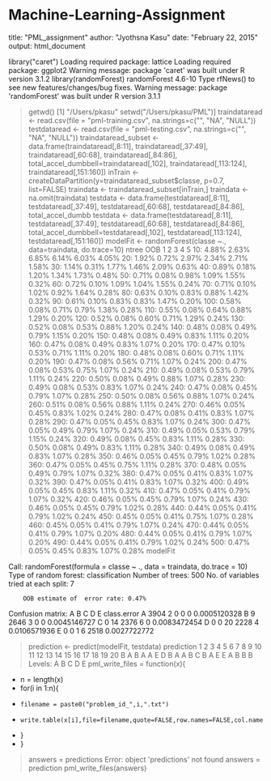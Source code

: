 # Machine-Learning-Assignment

title: "PML_assignment"
author: "Jyothsna Kasu"
date: "February 22, 2015"
output: html_document

library("caret")
Loading required package: lattice
Loading required package: ggplot2
Warning message:
package 'caret' was built under R version 3.1.2
library(randomForest)
randomForest 4.6-10
Type rfNews() to see new features/changes/bug fixes.
Warning message:
package 'randomForest' was built under R version 3.1.1 
> getwd()
[1] "/Users/pkasu"
> setwd("/Users/pkasu/PML")]
> traindataread <- read.csv(file = "pml-training.csv", na.strings=c("", "NA", "NULL"))
> testdataread <- read.csv(file = "pml-testing.csv", na.strings=c("", "NA", "NULL"))
> traindataread_subset <- data.frame(traindataread[,8:11], traindataread[,37:49], traindataread[,60:68], traindataread[,84:86], total_accel_dumbbell=traindataread[,102], traindataread[,113:124], traindataread[,151:160])
> inTrain <- createDataPartition(y=traindataread_subset$classe, p=0.7, list=FALSE)
> traindata <- traindataread_subset[inTrain,]
> traindata <- na.omit(traindata)
> testdata <- data.frame(testdataread[,8:11], testdataread[,37:49], testdataread[,60:68], testdataread[,84:86], total_accel_dumbb
> testdata <- data.frame(testdataread[,8:11], testdataread[,37:49], testdataread[,60:68], testdataread[,84:86], total_accel_dumbbell=testdataread[,102], testdataread[,113:124], testdataread[,151:160])
> modelFit <- randomForest(classe ~., data=traindata, do.trace=10)
ntree      OOB      1      2      3      4      5
   10:   4.88%  2.63%  6.85%  6.14%  6.03%  4.05%
   20:   1.92%  0.72%  2.97%  2.34%  2.71%  1.58%
   30:   1.14%  0.31%  1.77%  1.46%  2.09%  0.63%
   40:   0.89%  0.18%  1.20%  1.34%  1.73%  0.48%
   50:   0.71%  0.08%  0.98%  1.09%  1.55%  0.32%
   60:   0.72%  0.10%  1.09%  1.04%  1.55%  0.24%
   70:   0.71%  0.10%  1.02%  0.92%  1.64%  0.28%
   80:   0.63%  0.10%  0.83%  0.88%  1.42%  0.32%
   90:   0.61%  0.10%  0.83%  0.83%  1.47%  0.20%
  100:   0.58%  0.08%  0.71%  0.79%  1.38%  0.28%
  110:   0.55%  0.08%  0.64%  0.88%  1.29%  0.20%
  120:   0.52%  0.08%  0.60%  0.71%  1.29%  0.24%
  130:   0.52%  0.08%  0.53%  0.88%  1.20%  0.24%
  140:   0.48%  0.08%  0.49%  0.79%  1.15%  0.20%
  150:   0.48%  0.08%  0.49%  0.83%  1.11%  0.20%
  160:   0.47%  0.08%  0.49%  0.83%  1.07%  0.20%
  170:   0.47%  0.10%  0.53%  0.71%  1.11%  0.20%
  180:   0.48%  0.08%  0.60%  0.71%  1.11%  0.20%
  190:   0.47%  0.08%  0.56%  0.71%  1.07%  0.24%
  200:   0.47%  0.08%  0.53%  0.75%  1.07%  0.24%
  210:   0.49%  0.08%  0.53%  0.79%  1.11%  0.24%
  220:   0.50%  0.08%  0.49%  0.88%  1.07%  0.28%
  230:   0.49%  0.08%  0.53%  0.83%  1.07%  0.24%
  240:   0.47%  0.08%  0.45%  0.79%  1.07%  0.28%
  250:   0.50%  0.08%  0.56%  0.88%  1.07%  0.24%
  260:   0.51%  0.08%  0.56%  0.88%  1.11%  0.24%
  270:   0.46%  0.05%  0.45%  0.83%  1.02%  0.24%
  280:   0.47%  0.08%  0.41%  0.83%  1.07%  0.28%
  290:   0.47%  0.05%  0.45%  0.83%  1.07%  0.24%
  300:   0.47%  0.05%  0.49%  0.79%  1.07%  0.24%
  310:   0.49%  0.05%  0.53%  0.79%  1.15%  0.24%
  320:   0.49%  0.08%  0.45%  0.83%  1.11%  0.28%
  330:   0.50%  0.08%  0.49%  0.83%  1.11%  0.28%
  340:   0.49%  0.08%  0.49%  0.83%  1.07%  0.28%
  350:   0.46%  0.05%  0.45%  0.79%  1.02%  0.28%
  360:   0.47%  0.05%  0.45%  0.75%  1.11%  0.28%
  370:   0.48%  0.05%  0.49%  0.79%  1.07%  0.32%
  380:   0.47%  0.05%  0.41%  0.83%  1.07%  0.32%
  390:   0.47%  0.05%  0.41%  0.83%  1.07%  0.32%
  400:   0.49%  0.05%  0.45%  0.83%  1.11%  0.32%
  410:   0.47%  0.05%  0.41%  0.79%  1.07%  0.32%
  420:   0.46%  0.05%  0.45%  0.79%  1.07%  0.24%
  430:   0.46%  0.05%  0.45%  0.79%  1.02%  0.28%
  440:   0.44%  0.05%  0.41%  0.79%  1.02%  0.24%
  450:   0.45%  0.05%  0.41%  0.75%  1.07%  0.28%
  460:   0.45%  0.05%  0.41%  0.79%  1.07%  0.24%
  470:   0.44%  0.05%  0.41%  0.79%  1.07%  0.20%
  480:   0.44%  0.05%  0.41%  0.79%  1.07%  0.20%
  490:   0.44%  0.05%  0.41%  0.79%  1.02%  0.24%
  500:   0.47%  0.05%  0.45%  0.83%  1.07%  0.28%
> modelFit

Call:
 randomForest(formula = classe ~ ., data = traindata, do.trace = 10) 
               Type of random forest: classification
                     Number of trees: 500
No. of variables tried at each split: 7

        OOB estimate of  error rate: 0.47%
Confusion matrix:
     A    B    C    D    E  class.error
A 3904    2    0    0    0 0.0005120328
B    9 2646    3    0    0 0.0045146727
C    0   14 2376    6    0 0.0083472454
D    0    0   20 2228    4 0.0106571936
E    0    0    1    6 2518 0.0027722772
> prediction <- predict(modelFit, testdata)
> prediction
 1  2  3  4  5  6  7  8  9 10 11 12 13 14 15 16 17 18 19 20 
 B  A  B  A  A  E  D  B  A  A  B  C  B  A  E  E  A  B  B  B 
Levels: A B C D E
> pml_write_files = function(x){
+   n = length(x)
+   for(i in 1:n){
+     filename = paste0("problem_id_",i,".txt")
+     write.table(x[i],file=filename,quote=FALSE,row.names=FALSE,col.names=FALSE)
+   }
+ }
> answers = predictions
Error: object 'predictions' not found
> answers = prediction
> pml_write_files(answers)
> 
